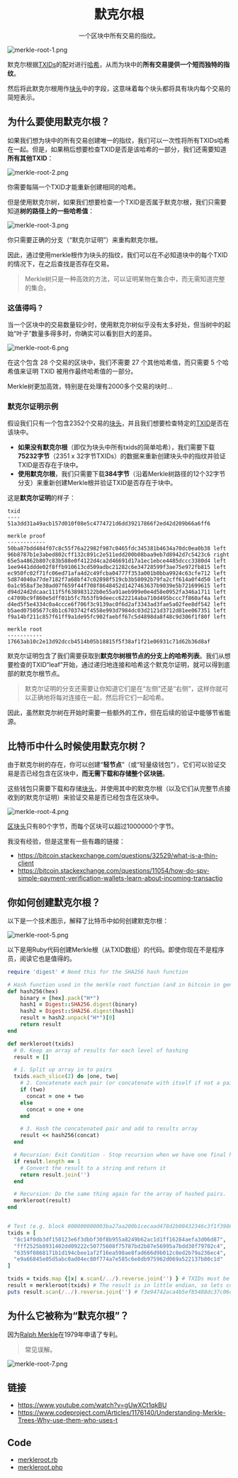 # <center>默克尔根</center>
<center>一个区块中所有交易的指纹。</center>

![merkle-root-1.png](img/merkle-root-1.png)

默克尔根据[TXIDs](../../../Transaction/TXID/TXID.md)的配对进行[哈希](../../../Other/Hash%20Function/Hash%20Function.md)，从而为块中的**所有交易提供一个短而独特的指纹**。

然后将此默克尔根用作[块头](../../block-header/block-header.md)中的字段，这意味着每个块头都将具有块内每个交易的简短表示。

## 为什么要使用默克尔根？

如果我们想为块中的所有交易创建唯一的指纹，我们可以一次性将所有TXIDs哈希在一起。但是，如果稍后想要检查TXID是否是该哈希的一部分，我们还需要知道**所有其他TXID**：

![merkle-root-2.png](img/merkle-root-2.png)

你需要每隔一个TXID才能重新创建相同的哈希。

但是使用默克尔树，如果我们想要检查一个TXID是否属于默克尔根，我们只需要知道**树的路径上的一些哈希值**：

![merkle-root-3.png](img/merkle-root-3.png)

你只需要正确的分支（“默克尔证明”）来重构默克尔根。

因此，通过使用merkle根作为块头的指纹，我们可以在不必知道块中的每个TXID的情况下，在之后查找是否存在交易。

>Merkle树只是一种高效的方法，可以证明某物在集合中，而无需知道完整的集合。

### 这值得吗？

当一个区块中的交易数量较少时，使用默克尔树似乎没有太多好处，但当树中的起始“叶子”数量多得多时，你确实可以看到巨大的差异。

![merkle-root-6.png](img/merkle-root-6.png)

在这个包含 28 个交易的区块中，我们不需要 27 个其他哈希值，而只需要 5 个哈希值来证明 TXID 被用作最终哈希值的一部分。

Merkle树更加高效，特别是在处理有2000多个交易的块时...

### 默克尔证明示例

假设我们只有一个包含2352个交易的[块头](../block-header.md)，并且我们想要检查特定的[TXID](../../../Transaction/TXID/TXID.md)是否在该块中。

* **如果没有默克尔根**（即仅为块头中所有txids的简单哈希），我们需要下载**75232字节**（2351 x 32字节TXIDs）的数据来重新创建块头中的指纹并验证TXID是否存在于块中。
* **使用默克尔根**，我们只需要下载**384字节**（沿着Merkle树路径的12个32字节分支）来重新创建Merkle根并验证TXID是否存在于块中。

这是**默克尔证明**的样子：
```
txid
----
51a3dd31a49acb157d010f08e5c4774721d6dd39217866f2ed42d209b66a6ff6

merkle proof
------------
50ba87bdd484f07c8c55f76a22982f987c0465fdc345381b4634a70dc0ea0b38 left
96b8787b1e3abed802cff132c891c2e511edd200b08baa9eb7d8942d7c5423c6 right
65e5a4862b807c83b588e0f4122d4ca2d46691d17a1ec1ebce4485dccc3380d4 left
1ee9441ddde02f8ffb910613cd509adbc21282c6e34728599f3ae75e972fb815 left
ec950fc02f71fc06ed71afa4d2c49fcba04777f353a001b0bba9924c63cfe712 left
5d874040a77de7182f7a68bf47c02898f519cb3b58092b79fa2cff614a0f4d50 left
0a1c958af3e30ad07f659f44f708f8648452d1427463637b9039e5b721699615 left
d94d24d2dcaac111f5f638983122b0e55a91aeb999e0e4d58e0952fa346a1711 left
c4709bc9f860e5dff01b5fc7b53fb9deecc622214aba710d495bccc7f860af4a left
d4ed5f5e4334c0a4ccce6f706f3c9139ac0f6d2af3343ad3fae5a02fee8df542 left
b5aed07505677c8b1c6703742f4558e993d7984dc03d2121d3712d81ee067351 left
f9a14bf211c857f61ff9a1de95fc902faebff67c5d4898da8f48c9d306f1f80f left

merkle root
-----------
17663ab10c2e13d92dccb4514b05b18815f5f38af1f21e06931c71d62b36d8af
```

默克尔证明包含了我们需要获取到**默克尔树根节点的分支上的哈希列表**。我们从想要检查的TXID“leaf”开始，通过递归地连接和哈希这个默克尔证明，就可以得到底部的默克尔根节点。

>默克尔证明的分支还需要让你知道它们是在“左侧”还是“右侧”，这样你就可以正确地将每对连接在一起，然后将它们一起哈希。

因此，虽然默克尔树在开始时需要一些额外的工作，但在后续的验证中能够节省能源。

## 比特币中什么时候使用默克尔树？

由于默克尔树的存在，你可以创建“**轻节点**”（或“轻量级钱包”），它们可以验证交易是否已经包含在区块中，**而无需下载和存储整个区块链**。

这些钱包只需要下载和存储[块头](../block-header.md)，并使用其中的默克尔根（以及它们从完整节点接收到的默克尔证明）来验证交易是否已经包含在区块中。

![merkle-root-4.png](img/merkle-root-4.png)

[区块头](../block-header.md)只有80个字节，而每个区块可以超过1000000个字节。

我没有经验，但是这里有一些有趣的链接：
* https://bitcoin.stackexchange.com/questions/32529/what-is-a-thin-client
* https://bitcoin.stackexchange.com/questions/11054/how-do-spv-simple-payment-verification-wallets-learn-about-incoming-transactio

## 你如何创建默克尔根？

以下是一个技术图示，解释了比特币中如何创建默克尔根：

![merkle-root-5.png](img/merkle-root-5.png)

以下是用Ruby代码创建Merkle根（从TXID数组）的代码。即使你现在不是程序员，阅读它也是值得的。
```ruby
require 'digest' # Need this for the SHA256 hash function

# Hash function used in the merkle root function (and in bitcoin in general)
def hash256(hex)
    binary = [hex].pack("H*")
    hash1 = Digest::SHA256.digest(binary)
    hash2 = Digest::SHA256.digest(hash1)
    result = hash2.unpack("H*")[0]
    return result
end

def merkleroot(txids)
  # 0. Keep an array of results for each level of hashing
  result = []

  # 1. Split up array in to pairs
  txids.each_slice(2) do |one, two|
    # 2. Concatenate each pair (or concatenate with itself if not a pair)
    if (two)
      concat = one + two
    else
      concat = one + one
    end

    # 3. Hash the concatenated pair and add to results array
    result << hash256(concat)
  end

  # Recursion: Exit Condition - Stop recursion when we have one final hash result.
  if result.length == 1
    # Convert the result to a string and return it
    return result.join('')
  end

  # Recursion: Do the same thing again for the array of hashed pairs.
  merkleroot(result)
end


# Test (e.g. block 000000000003ba27aa200b1cecaad478d2b00432346c3f1f3986da1afd33e506)
txids = [
  "8c14f0db3df150123e6f3dbbf30f8b955a8249b62ac1d1ff16284aefa3d06d87",
  "fff2525b8931402dd09222c50775608f75787bd2b87e56995a7bdd30f79702c4",
  "6359f0868171b1d194cbee1af2f16ea598ae8fad666d9b012c8ed2b79a236ec4",
  "e9a66845e05d5abc0ad04ec80f774a7e585c6e8db975962d069a522137b80c1d"
]

txids = txids.map {|x| x.scan(/../).reverse.join('') } # TXIDs must be in little endian
result = merkleroot(txids) # The result is in little endian, so lets convert it back to big endian...
puts result.scan(/../).reverse.join('') # f3e94742aca4b5ef85488dc37c06c3282295ffec960994b2c0d5ac2a25a95766
```

## 为什么它被称为“默克尔根”？
因为[Ralph Merkle](https://en.wikipedia.org/wiki/Ralph_Merkle)在1979年申请了专利。

>常见误解。

![merkle-root-7.png](img/merkle-root-7.png)

## 链接
* https://www.youtube.com/watch?v=gUwXCt1qkBU
* https://www.codeproject.com/Articles/1176140/Understanding-Merkle-Trees-Why-use-them-who-uses-t
  
##  Code
* [merkleroot.rb](https://github.com/in3rsha/learnmeabitcoin-code/blob/master/merkleroot.rb)
* [merkleroot.php](https://github.com/in3rsha/learnmeabitcoin-code/blob/master/merkleroot.php)